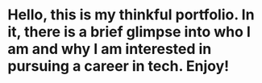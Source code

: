 # Hello, this is my thinkful portfolio. In it, there is a brief glimpse into who I am and why I am interested in pursuing a career in tech. Enjoy! 
